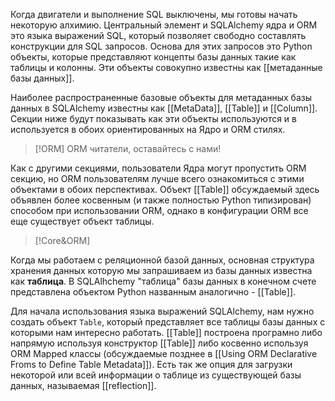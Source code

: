 Когда двигатели и выполнение SQL выключены, мы готовы начать некоторую алхимию. Центральный элемент и SQLAlchemy ядра и ORM это языка выражений SQL, который позволяет свободно составлять конструкции для SQL запросов. Основа для этих запросов это Python объекты, которые  представляют концепты базы данных такие как таблицы и колонны. Эти объекты совокупно известны как [[метаданные базы данных]]. 

Наиболее распространенные базовые объекты для метаданных базы данных в SQLAlchemy известны как [[MetaData]], [[Table]] и [[Column]]. Секции ниже будут показывать как эти объекты используются и в используется в обоих ориентированных на Ядро и ORM стилях.

>[!ORM]
ORM читатели, оставайтесь с нами!
>
Как с другими секциями, пользователи Ядра могут пропустить ORM секцию, но ORM пользователям лучше всего ознакомиться с этими объектами в обоих перспективах. Объект [[Table]] обсуждаемый здесь объявлен более косвенным (и также полностью Python типизирован) способом при использовании ORM, однако в конфигурации ORM все еще существует объект таблицы.  

>[!Core&ORM]

Когда мы работаем с реляционной базой данных, основная структура хранения данных которую мы запрашиваем из базы данных  известна как **таблица**. В SQLAlhchemy "таблица" базы данных в конечном счете представлена объектом Python названным аналогично - [[Table]].

Для начала использования языка выражений SQLAlchemy, нам нужно создать объект `Table`, который представляет все таблицы базы данных с которыми нам интересно работать. [[Table]] построена програмно либо напрямую используя конструктор [[Table]] либо косвенно используя ORM Mapped классы (обсуждаемые позднее в [[Using ORM Declarative Froms to Define Table Metadata]]). Есть так же опция для загрузки некоторой или всей информации о таблице из существующей базы данных, называемая [[reflection]].

